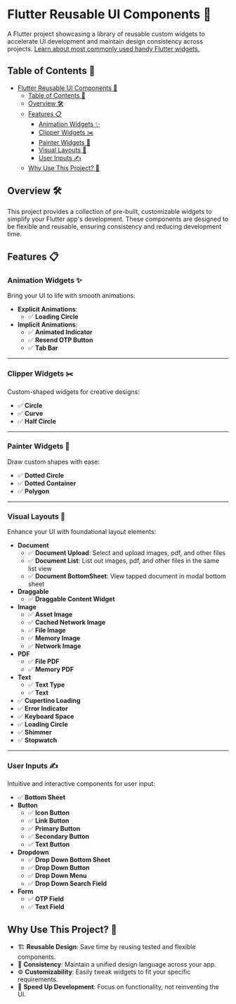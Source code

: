 # Flutter Reusable UI Components 🎨

A Flutter project showcasing a library of reusable custom widgets to accelerate UI development and maintain design consistency across projects. [Learn about most commonly used handy Flutter widgets.](./flutter_cheat_sheet.md)

## Table of Contents 📌

- [Flutter Reusable UI Components 🎨](#flutter-reusable-ui-components-)
  - [Table of Contents 📌](#table-of-contents-)
  - [Overview 🛠️](#overview-️)
  - [Features 📋](#features-)
    - [Animation Widgets ✨](#animation-widgets-)
    - [Clipper Widgets ✂️](#clipper-widgets-️)
    - [Painter Widgets 🎨](#painter-widgets-)
    - [Visual Layouts 🧱](#visual-layouts-)
    - [User Inputs ✍️](#user-inputs-️)
  - [Why Use This Project? 🤔](#why-use-this-project-)

## Overview 🛠️

This project provides a collection of pre-built, customizable widgets to simplify your Flutter app's development. These components are designed to be flexible and reusable, ensuring consistency and reducing development time.

## Features 📋

### Animation Widgets ✨

Bring your UI to life with smooth animations:

- **Explicit Animations**:
  - ✅ **Loading Circle**
- **Implicit Animations**:
  - ✅ **Animated Indicator**
  - ✅ **Resend OTP Button**
  - ✅ **Tab Bar**

---

### Clipper Widgets ✂️

Custom-shaped widgets for creative designs:

- ✅ **Circle**
- ✅ **Curve**
- ✅ **Half Circle**

---

### Painter Widgets 🎨

Draw custom shapes with ease:

- ✅ **Dotted Circle**
- ✅ **Dotted Container**
- ✅ **Polygon**

---

### Visual Layouts 🧱

Enhance your UI with foundational layout elements:

- **Document**
  - ✅ **Document Upload**: Select and upload images, pdf, and other files
  - ✅ **Document List**: List out images, pdf, and other files in the same list view
  - ✅ **Document BottomSheet**: View tapped document in modal bottom sheet
- **Draggable**
  - ✅ **Draggable Content Widget**
- **Image**
  - ✅ **Asset Image**
  - ✅ **Cached Network Image**
  - ✅ **File Image**
  - ✅ **Memory Image**
  - ✅ **Network Image**
- **PDF**
  - ✅ **File PDF**
  - ✅ **Memory PDF**
- **Text**
  - ✅ **Text Type**
  - ✅ **Text**
- ✅ **Cupertino Loading**
- ✅ **Error Indicator**
- ✅ **Keyboard Space**
- ✅ **Loading Circle**
- ✅ **Shimmer**
- ✅ **Stopwatch**

---

### User Inputs ✍️

Intuitive and interactive components for user input:

- ✅ **Bottom Sheet**
- **Button**
  - ✅ **Icon Button**
  - ✅ **Link Button**
  - ✅ **Primary Button**
  - ✅ **Secondary Button**
  - ✅ **Text Button**
- **Dropdown**
  - ✅ **Drop Down Bottom Sheet**
  - ✅ **Drop Down Button**
  - ✅ **Drop Down Menu**
  - ✅ **Drop Down Search Field**
- **Form**
  - ✅ **OTP Field**
  - ✅ **Text Field**

## Why Use This Project? 🤔

- 🏗️ **Reusable Design**: Save time by reusing tested and flexible components.
- 🎨 **Consistency**: Maintain a unified design language across your app.
- ⚙️ **Customizability**: Easily tweak widgets to fit your specific requirements.
- 🚀 **Speed Up Development**: Focus on functionality, not reinventing the UI.
